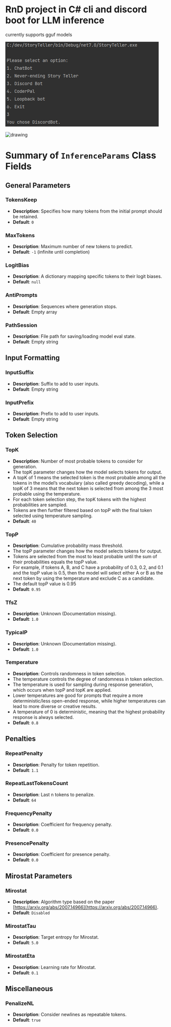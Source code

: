 ﻿
# RnD project in C# cli and discord boot for LLM inference

currently supports gguf models 

![img.png](Images/img.png)

<img src="https://github.com/glennwiz/StoryTeller/assets/195927/1f23cbf7-5e76-445e-b231-aedd213b5712" alt="drawing" width="480"/>

# Summary of `InferenceParams` Class Fields

## General Parameters

### TokensKeep
- **Description**: Specifies how many tokens from the initial prompt should be retained.
- **Default**: `0`

### MaxTokens
- **Description**: Maximum number of new tokens to predict.
- **Default**: `-1` (infinite until completion)

### LogitBias
- **Description**: A dictionary mapping specific tokens to their logit biases.
- **Default**: `null`

### AntiPrompts
- **Description**: Sequences where generation stops.
- **Default**: Empty array

### PathSession
- **Description**: File path for saving/loading model eval state.
- **Default**: Empty string

## Input Formatting

### InputSuffix
- **Description**: Suffix to add to user inputs.
- **Default**: Empty string

### InputPrefix
- **Description**: Prefix to add to user inputs.
- **Default**: Empty string

## Token Selection

### TopK
- **Description**: Number of most probable tokens to consider for generation.
- The topK parameter changes how the model selects tokens for output.
- A topK of 1 means the selected token is the most probable among all the tokens in the model’s vocabulary (also called greedy decoding),
  while a topK of 3 means that the next token is selected from among the 3 most probable using the temperature.
- For each token selection step, the topK tokens with the highest probabilities are sampled.
- Tokens are then further filtered based on topP with the final token selected using temperature sampling.
- **Default**: `40`

### TopP
- **Description**: Cumulative probability mass threshold.
- The topP parameter changes how the model selects tokens for output.
- Tokens are selected from the most to least probable until the sum of their probabilities equals the topP value.
- For example, if tokens A, B, and C have a probability of 0.3, 0.2, and 0.1 and the topP value is 0.5,
  then the model will select either A or B as the next token by using the temperature and exclude C as a candidate.
- The default topP value is 0.95
- **Default**: `0.95`

### TfsZ
- **Description**: Unknown (Documentation missing).
- **Default**: `1.0`

### TypicalP
- **Description**: Unknown (Documentation missing).
- **Default**: `1.0`

### Temperature
- **Description**: Controls randomness in token selection.
- The temperature controls the degree of randomness in token selection.
- The temperature is used for sampling during response generation, which occurs when topP and topK are applied.
- Lower temperatures are good for prompts that require a more deterministic/less open-ended response, while higher temperatures can lead to more diverse or creative results.
- A temperature of 0 is deterministic, meaning that the highest probability response is always selected.
- **Default**: `0.8`

## Penalties

### RepeatPenalty
- **Description**: Penalty for token repetition.
- **Default**: `1.1`

### RepeatLastTokensCount
- **Description**: Last n tokens to penalize.
- **Default**: `64`

### FrequencyPenalty
- **Description**: Coefficient for frequency penalty.
- **Default**: `0.0`

### PresencePenalty
- **Description**: Coefficient for presence penalty.
- **Default**: `0.0`

## Mirostat Parameters

### Mirostat
- **Description**: Algorithm type based on the paper [https://arxiv.org/abs/2007.14966](https://arxiv.org/abs/2007.14966).
- **Default**: `Disabled`

### MirostatTau
- **Description**: Target entropy for Mirostat.
- **Default**: `5.0`

### MirostatEta
- **Description**: Learning rate for Mirostat.
- **Default**: `0.1`

## Miscellaneous

### PenalizeNL
- **Description**: Consider newlines as repeatable tokens.
- **Default**: `true`
